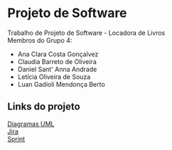 # Projeto de Software
Trabalho de Projeto de Software - Locadora de Livros  
Membros do Grupo 4:  
  - Ana Clara Costa Gonçalvez
  - Claudia Barreto de Oliveira
  - Daniel Sant' Anna Andrade
  - Letícia Oliveira de Souza
  - Luan Gadioli Mendonça Berto

  
## Links do projeto
[Diagramas UML](https://app.diagrams.net/#G1qkEz05uORCzYD8TFiMkdw_YuZmt_WvNS)  
[Jira](https://ruralprojetosoftware.atlassian.net/jira/software/projects/PDS/boards/1)  
[Sprint](https://app.conceptboard.com/board/78xp-of4f-3hzx-u5rx-namt)  
